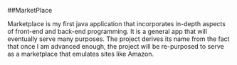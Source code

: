 ##MarketPlace

Marketplace is my first java application that incorporates in-depth aspects of front-end and back-end programming. It is a general app that will eventually serve many purposes. The project derives its name from the fact that once I am advanced enough, the project will be re-purposed to serve as a marketplace that emulates sites like Amazon.
